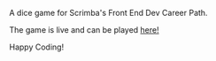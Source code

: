 A dice game for Scrimba's Front End Dev Career Path.

The game is live and can be played [here!](https://zenidith.github.io/dice-game/)

Happy Coding!